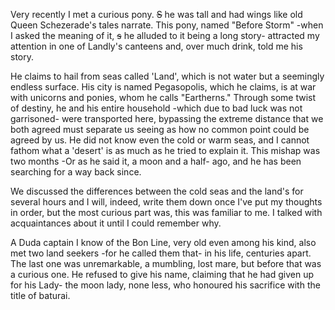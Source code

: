 Very recently I met a curious pony. ~~S~~ he was tall and had wings like old Queen Schezerade's tales narrate. This pony, named "Before Storm" -when I asked the meaning of it, ~~s~~ he alluded to it being a long story-  attracted my attention in one of Landly's canteens and, over much drink, told me his story.

He claims to hail from seas called 'Land', which is not water but a seemingly endless surface. His city is named Pegasopolis, which he claims, is at war with unicorns and ponies, whom he calls "Eartherns." Through some twist of destiny, he and his entire household -which due to bad luck was not garrisoned- were transported here, bypassing the extreme distance that we both agreed must separate us seeing as how no common point could be agreed by us. He did not know even the cold or warm seas, and I cannot fathom what a 'desert' is as much as he tried to explain it. This mishap was two months -Or as he said it, a moon and a half- ago, and he has been searching for a way back since.

We discussed the differences between the cold seas and the land's for several hours and I will, indeed, write them down once I've put my thoughts in order, but the most curious part was, this was familiar to me. I talked with acquaintances about it until I could remember why.

A Duda captain I know of the Bon Line, very old even among his kind, also met two land seekers -for he called them that- in his life, centuries apart. The last one was unremarkable, a mumbling, lost mare, but before that was a curious one. He refused to give his name, claiming that he had given up for his Lady- the moon lady, none less, who honoured his sacrifice with the title of baturai.